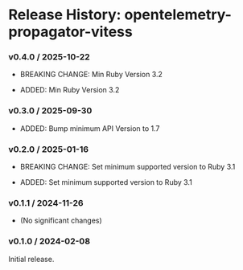 # Release History: opentelemetry-propagator-vitess

### v0.4.0 / 2025-10-22

* BREAKING CHANGE: Min Ruby Version 3.2

* ADDED: Min Ruby Version 3.2

### v0.3.0 / 2025-09-30

* ADDED: Bump minimum API Version to 1.7

### v0.2.0 / 2025-01-16

* BREAKING CHANGE: Set minimum supported version to Ruby 3.1

* ADDED: Set minimum supported version to Ruby 3.1

### v0.1.1 / 2024-11-26

* (No significant changes)

### v0.1.0 / 2024-02-08

Initial release.
